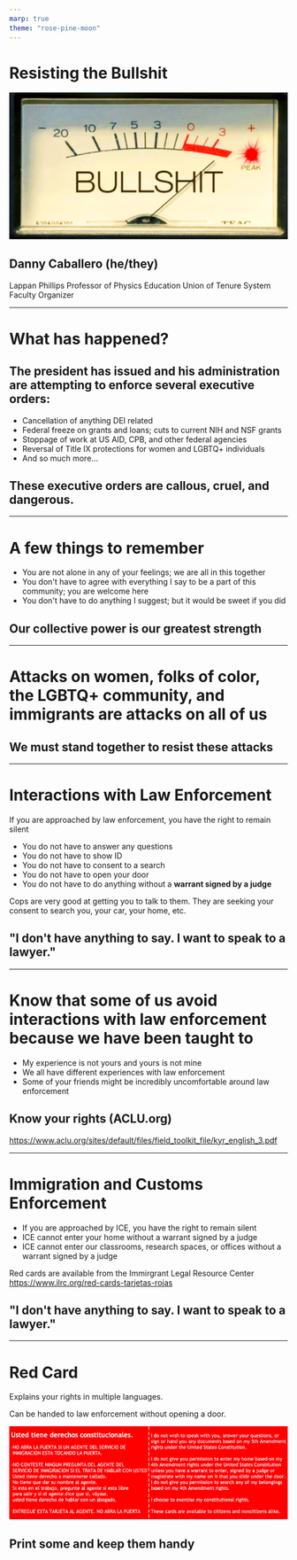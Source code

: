```yaml
---
marp: true
theme: "rose-pine-moon"
---
```


# Resisting the Bullshit

![Bullshit bg right 90%](./images/bullshit-course.png)

## Danny Caballero (he/they)
Lappan Phillips Professor of Physics Education
Union of Tenure System Faculty Organizer

---

# What has happened?

## The president has issued and his administration are attempting to enforce several executive orders:

* Cancellation of anything DEI related
* Federal freeze on grants and loans; cuts to current NIH and NSF grants
* Stoppage of work at US AID, CPB, and other federal agencies
* Reversal of Title IX protections for women and LGBTQ+ individuals
* And so much more...

## These executive orders are callous, cruel, and dangerous.

---

# A few things to remember

* You are not alone in any of your feelings; we are all in this together
* You don't have to agree with everything I say to be a part of this community; you are welcome here
* You don't have to do anything I suggest; but it would be sweet if you did

## Our collective power is our greatest strength

---

# Attacks on women, folks of color, the LGBTQ+ community, and immigrants are attacks on all of us

## We must stand together to resist these attacks

---

# Interactions with Law Enforcement

If you are approached by law enforcement, you have the right to remain silent

* You do not have to answer any questions
* You do not have to show ID
* You do not have to consent to a search
* You do not have to open your door
* You do not have to do anything without a **warrant signed by a judge**

Cops are very good at getting you to talk to them. They are seeking your consent to search you, your car, your home, etc.

## "I don't have anything to say. I want to speak to a lawyer."

---

# Know that some of us avoid interactions with law enforcement because we have been taught to

* My experience is not yours and yours is not mine
* We all have different experiences with law enforcement
* Some of your friends might be incredibly uncomfortable around law enforcement

## Know your rights (ACLU.org)

<https://www.aclu.org/sites/default/files/field_toolkit_file/kyr_english_3.pdf>

---

# Immigration and Customs Enforcement

* If you are approached by ICE, you have the right to remain silent
* ICE cannot enter your home without a warrant signed by a judge
* ICE cannot enter our classrooms, research spaces, or offices without a warrant signed by a judge

Red cards are available from the Immirgrant Legal Resource Center 
<https://www.ilrc.org/red-cards-tarjetas-rojas>

## "I don't have anything to say. I want to speak to a lawyer."

---

# Red Card

Explains your rights in multiple languages. 

Can be handed to law enforcement without opening a door.

![Red card 100%](./images/redcards.png)

## Print some and keep them handy